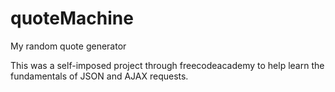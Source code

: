 # quoteMachine
My random quote generator

This was a self-imposed project through freecodeacademy to help learn the fundamentals of JSON and AJAX requests.
